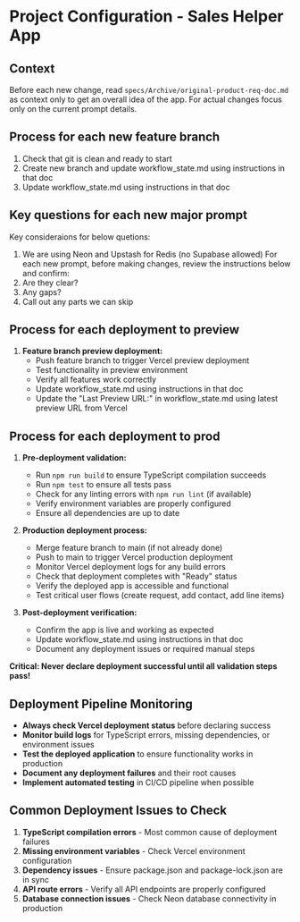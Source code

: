 # Project Configuration - Sales Helper App

## Context
Before each new change, read `specs/Archive/original-product-req-doc.md` as context only to get an overall idea of the app. For actual changes focus only on the current prompt details.


## Process for each new feature branch
1. Check that git is clean and ready to start 
2. Create new branch and update workflow_state.md using instructions in that doc
3. Update workflow_state.md using instructions in that doc


## Key questions for each new major prompt
Key consideraions for below quetions:
1. We are using Neon and Upstash for Redis (no Supabase allowed)
For each new prompt, before making changes, review the instructions below and confirm:
1. Are they clear?
2. Any gaps?  
3. Call out any parts we can skip

## Process for each deployment to preview
1. **Feature branch preview deployment:**
   - Push feature branch to trigger Vercel preview deployment
   - Test functionality in preview environment
   - Verify all features work correctly
   - Update workflow_state.md using instructions in that doc
   - Update the "Last Preview URL:" in workflow_state.md using latest preview URL from Vercel

## Process for each deployment to prod
1. **Pre-deployment validation:**
   - Run `npm run build` to ensure TypeScript compilation succeeds
   - Run `npm test` to ensure all tests pass
   - Check for any linting errors with `npm run lint` (if available)
   - Verify environment variables are properly configured
   - Ensure all dependencies are up to date

2. **Production deployment process:**
   - Merge feature branch to main (if not already done)
   - Push to main to trigger Vercel production deployment
   - Monitor Vercel deployment logs for any build errors
   - Check that deployment completes with "Ready" status
   - Verify the deployed app is accessible and functional
   - Test critical user flows (create request, add contact, add line items)

3. **Post-deployment verification:**
   - Confirm the app is live and working as expected
   - Update workflow_state.md using instructions in that doc
   - Document any deployment issues or required manual steps

**Critical: Never declare deployment successful until all validation steps pass!**

## Deployment Pipeline Monitoring
- **Always check Vercel deployment status** before declaring success
- **Monitor build logs** for TypeScript errors, missing dependencies, or environment issues
- **Test the deployed application** to ensure functionality works in production
- **Document any deployment failures** and their root causes
- **Implement automated testing** in CI/CD pipeline when possible

## Common Deployment Issues to Check
1. **TypeScript compilation errors** - Most common cause of deployment failures
2. **Missing environment variables** - Check Vercel environment configuration
3. **Dependency issues** - Ensure package.json and package-lock.json are in sync
4. **API route errors** - Verify all API endpoints are properly configured
5. **Database connection issues** - Check Neon database connectivity in production


